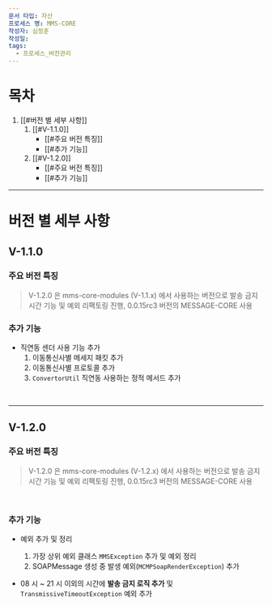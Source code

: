 ```yaml
---
문서 타입: 자산
프로세스 명: MMS-CORE
작성자: 심정훈
작성일: 
tags:
  - 프로세스_버전관리
---
```


# 목차 

1. [[#버전 별 세부 사항]]
	1. [[#V-1.1.0]]
		- [[#주요 버전 특징]]
		- [[#추가 기능]]
	2. [[#V-1.2.0]]
		- [[#주요 버전 특징]]
		- [[#추가 기능]]



--- 

# 버전 별 세부 사항

## V-1.1.0
### 주요 버전 특징

> V-1.2.0 은 mms-core-modules (V-1.1.x) 에서 사용하는 버전으로 발송 금지 시간 기능 및 예외 리팩토링 진행, 0.0.15rc3 버전의 MESSAGE-CORE 사용

### 추가 기능

- 직연동 센더 사용 기능 추가
	1. 이동통신사별 메세지 패킷 추가
	2. 이동통신사별 프로토콜 추가
	3. `ConvertorUtil` 직연동 사용하는 정적 메서드 추가

</br>

---

## V-1.2.0

### 주요 버전 특징

> V-1.2.0 은 mms-core-modules (V-1.2.x) 에서 사용하는 버전으로 발송 금지 시간 기능 및 예외 리팩토링 진행, 0.0.15rc3 버전의 MESSAGE-CORE 사용


</br>

### 추가 기능

- 예외 추가 및 정리
	1. 가장 상위 예외 클래스 `MMSException` 추가 및 예외 정리
	2. SOAPMessage 생성 중 발생 예외(`MCMPSoapRenderException`) 추가
	   
- 08 시 ~ 21 시 이외의 시간에 **발송 금지 로직 추가** 및 `TransmissiveTimeoutException` 예외 추가

